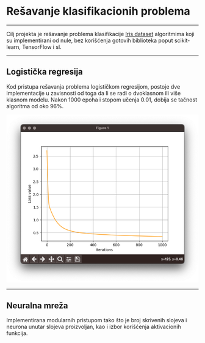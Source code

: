 # Rešavanje klasifikacionih problema
___
Cilj projekta je rešavanje problema klasifikacije [Iris dataset](https://scikit-learn.org/stable/auto_examples/datasets/plot_iris_dataset.html) algoritmima koji su implementirani od nule, bez korišćenja gotovih biblioteka poput scikit-learn, TensorFlow i sl.
___
## Logistička regresija
Kod pristupa rešavanja problema logističkom regresijom, postoje dve implementacije u zavisnosti od toga da li se radi o dvoklasnom ili više klasnom modelu.
Nakon 1000 epoha i stopom učenja 0.01, dobija se tačnost algoritma od oko 96%.

![Grafik loss funkcije](docs/assets/Plot1.png)
___
## Neuralna mreža
Implementirana modularnih pristupom tako što je broj skrivenih slojeva i neurona unutar slojeva proizvoljan, kao i izbor korišćenja aktivacionih funkcija.
